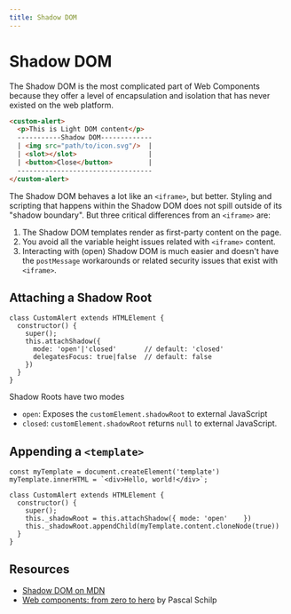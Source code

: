 ```yaml
---
title: Shadow DOM
---
```


# Shadow DOM

The Shadow DOM is the most complicated part of Web Components because they offer a level of encapsulation and isolation that has never existed on the web platform. 

```html
<custom-alert>
  <p>This is Light DOM content</p>
  -----------Shadow DOM-------------
  | <img src="path/to/icon.svg"/>  |
  | <slot></slot>                  |
  | <button>Close</button>         |
  ----------------------------------
</custom-alert>
```

The Shadow DOM behaves a lot like an `<iframe>`, but better. Styling and scripting that happens within the Shadow DOM does not spill outside of its "shadow boundary". But three critical differences from an `<iframe>` are:

1. The Shadow DOM templates render as first-party content on the page.
2. You avoid all the variable height issues related with `<iframe>` content.
3. Interacting with (open) Shadow DOM is much easier and doesn't have the `postMessage` workarounds or related security issues that exist with `<iframe>`.

## Attaching a Shadow Root

```js{4-7}
class CustomAlert extends HTMLElement {
  constructor() {
    super();
    this.attachShadow({ 
      mode: 'open'|'closed'       // default: 'closed'
      delegatesFocus: true|false  // default: false
    })
  }
}
```

Shadow Roots have two modes

  - `open`: Exposes the `customElement.shadowRoot` to external JavaScript  
  - `closed`: `customElement.shadowRoot` returns `null` to external JavaScript.

## Appending a `<template>`

```js{1-2,7-8}
const myTemplate = document.createElement('template')
myTemplate.innerHTML = `<div>Hello, world!</div>`;

class CustomAlert extends HTMLElement {
  constructor() {
    super();
    this._shadowRoot = this.attachShadow({ mode: 'open'    })
    this._shadowRoot.appendChild(myTemplate.content.cloneNode(true))
  }
}
```

## Resources

- [Shadow DOM on MDN]()
- [Web components: from zero to hero](https://medium.com/@pascalschilp/web-components-from-zero-to-hero-cf3274752100) by Pascal Schilp
